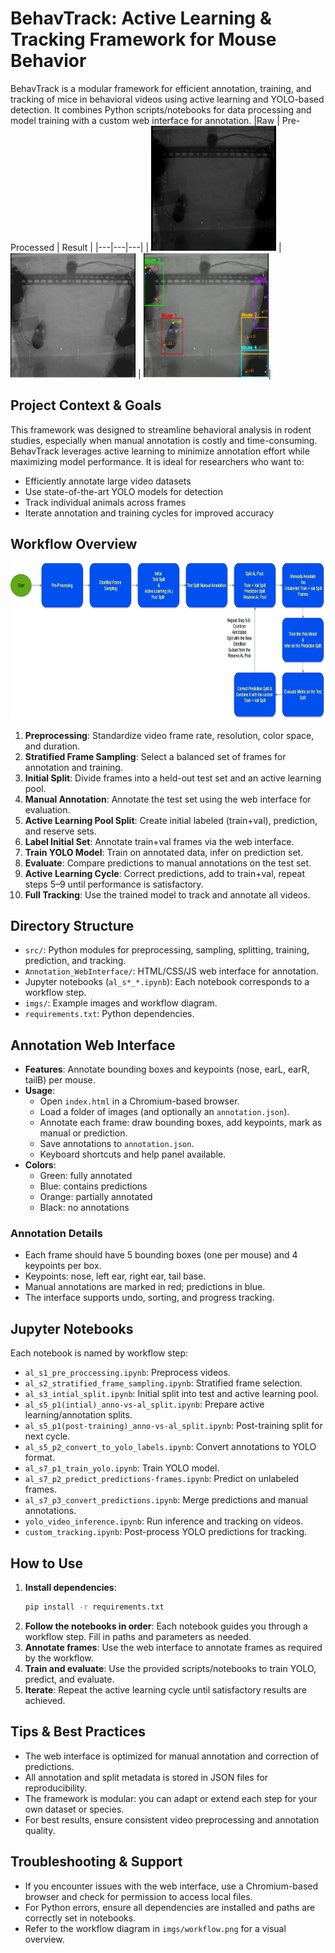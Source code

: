 # BehavTrack: Active Learning & Tracking Framework for Mouse Behavior

BehavTrack is a modular framework for efficient annotation, training, and tracking of mice in behavioral videos using active learning and YOLO-based detection. It combines Python scripts/notebooks for data processing and model training with a custom web interface for annotation.
|Raw |  Pre-Processed | Result  |
|---|---|---|
| <img src="./imgs/raw_mice_1_Gabbia1-D6-eCig(1)-pre_00-00.png" width="200" height="200"> |  <img src="./imgs/proc_mice_1_Gabbia1-D6-eCig(1)-pre_00-00.png" width="200" height="200"> | <img src="./imgs/res_mice_1_Gabbia1-D6-eCig(1)-pre_00-00.png" width="200" height="200">|   



## Project Context & Goals

This framework was designed to streamline behavioral analysis in rodent studies, especially when manual annotation is costly and time-consuming. BehavTrack leverages active learning to minimize annotation effort while maximizing model performance. It is ideal for researchers who want to:
- Efficiently annotate large video datasets
- Use state-of-the-art YOLO models for detection
- Track individual animals across frames
- Iterate annotation and training cycles for improved accuracy

## Workflow Overview
<img src="./imgs/workflow.png" width="800" height="250">


1. **Preprocessing**: Standardize video frame rate, resolution, color space, and duration.
2. **Stratified Frame Sampling**: Select a balanced set of frames for annotation and training.
3. **Initial Split**: Divide frames into a held-out test set and an active learning pool.
4. **Manual Annotation**: Annotate the test set using the web interface for evaluation.
5. **Active Learning Pool Split**: Create initial labeled (train+val), prediction, and reserve sets.
6. **Label Initial Set**: Annotate train+val frames via the web interface.
7. **Train YOLO Model**: Train on annotated data, infer on prediction set.
8. **Evaluate**: Compare predictions to manual annotations on the test set.
9. **Active Learning Cycle**: Correct predictions, add to train+val, repeat steps 5–9 until performance is satisfactory.
10. **Full Tracking**: Use the trained model to track and annotate all videos.

## Directory Structure

- `src/`: Python modules for preprocessing, sampling, splitting, training, prediction, and tracking.
- `Annotation_WebInterface/`: HTML/CSS/JS web interface for annotation.
- Jupyter notebooks (`al_s*_*.ipynb`): Each notebook corresponds to a workflow step.
- `imgs/`: Example images and workflow diagram.
- `requirements.txt`: Python dependencies.

## Annotation Web Interface

- **Features**: Annotate bounding boxes and keypoints (nose, earL, earR, tailB) per mouse.
- **Usage**:
  - Open `index.html` in a Chromium-based browser.
  - Load a folder of images (and optionally an `annotation.json`).
  - Annotate each frame: draw bounding boxes, add keypoints, mark as manual or prediction.
  - Save annotations to `annotation.json`.
  - Keyboard shortcuts and help panel available.
- **Colors**:
  - Green: fully annotated
  - Blue: contains predictions
  - Orange: partially annotated
  - Black: no annotations

### Annotation Details

- Each frame should have 5 bounding boxes (one per mouse) and 4 keypoints per box.
- Keypoints: nose, left ear, right ear, tail base.
- Manual annotations are marked in red; predictions in blue.
- The interface supports undo, sorting, and progress tracking.

## Jupyter Notebooks

Each notebook is named by workflow step:
- `al_s1_pre_proccessing.ipynb`: Preprocess videos.
- `al_s2_stratified_frame_sampling.ipynb`: Stratified frame selection.
- `al_s3_intial_split.ipynb`: Initial split into test and active learning pool.
- `al_s5_p1(intial)_anno-vs-al_split.ipynb`: Prepare active learning/annotation splits.
- `al_s5_p1(post-training)_anno-vs-al_split.ipynb`: Post-training split for next cycle.
- `al_s5_p2_convert_to_yolo_labels.ipynb`: Convert annotations to YOLO format.
- `al_s7_p1_train_yolo.ipynb`: Train YOLO model.
- `al_s7_p2_predict_predictions-frames.ipynb`: Predict on unlabeled frames.
- `al_s7_p3_convert_predictions.ipynb`: Merge predictions and manual annotations.
- `yolo_video_inference.ipynb`: Run inference and tracking on videos.
- `custom_tracking.ipynb`: Post-process YOLO predictions for tracking.

## How to Use

1. **Install dependencies**:
	```bash
	pip install -r requirements.txt
	```
2. **Follow the notebooks in order**:
	Each notebook guides you through a workflow step. Fill in paths and parameters as needed.
3. **Annotate frames**:
	Use the web interface to annotate frames as required by the workflow.
4. **Train and evaluate**:
	Use the provided scripts/notebooks to train YOLO, predict, and evaluate.
5. **Iterate**:
	Repeat the active learning cycle until satisfactory results are achieved.

## Tips & Best Practices

- The web interface is optimized for manual annotation and correction of predictions.
- All annotation and split metadata is stored in JSON files for reproducibility.
- The framework is modular: you can adapt or extend each step for your own dataset or species.
- For best results, ensure consistent video preprocessing and annotation quality.

## Troubleshooting & Support

- If you encounter issues with the web interface, use a Chromium-based browser and check for permission to access local files.
- For Python errors, ensure all dependencies are installed and paths are correctly set in notebooks.
- Refer to the workflow diagram in `imgs/workflow.png` for a visual overview.

